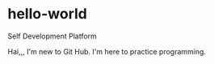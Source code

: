 # hello-world
Self Development Platform

Hai,,, I'm new to Git Hub. I'm here to practice programming.
